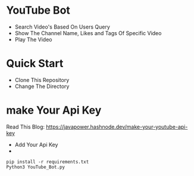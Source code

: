 # YouTube Bot
- Search Video's Based On Users Query
- Show The Channel Name, Likes and Tags Of Specific Video
- Play The Video

# Quick Start
- Clone This Repository
- Change The Directory

# make Your Api Key
Read This Blog: https://javapower.hashnode.dev/make-your-youtube-api-key
- Add Your Api Key
-

```commandline
pip install -r requirements.txt
Python3 YouTube_Bot.py
```
